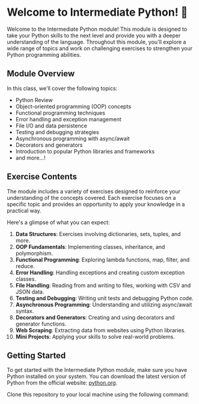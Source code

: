 # Welcome to Intermediate Python! 🐍

Welcome to the Intermediate Python module! This module is designed to take your Python skills to the next level and provide you with a deeper understanding of the language. Throughout this module, you'll explore a wide range of topics and work on challenging exercises to strengthen your Python programming abilities.

## Module Overview

In this class, we'll cover the following topics:

- Python Review
- Object-oriented programming (OOP) concepts
- Functional programming techniques
- Error handling and exception management
- File I/O and data persistence
- Testing and debugging strategies
- Asynchronous programming with async/await
- Decorators and generators
- Introduction to popular Python libraries and frameworks
- and more...!

## Exercise Contents

The module includes a variety of exercises designed to reinforce your understanding of the concepts covered. Each exercise focuses on a specific topic and provides an opportunity to apply your knowledge in a practical way.

Here's a glimpse of what you can expect:

1. **Data Structures**: Exercises involving dictionaries, sets, tuples, and more.
2. **OOP Fundamentals**: Implementing classes, inheritance, and polymorphism.
3. **Functional Programming**: Exploring lambda functions, map, filter, and reduce.
4. **Error Handling**: Handling exceptions and creating custom exception classes.
5. **File Handling**: Reading from and writing to files, working with CSV and JSON data.
6. **Testing and Debugging**: Writing unit tests and debugging Python code.
7. **Asynchronous Programming**: Understanding and utilizing async/await syntax.
8. **Decorators and Generators**: Creating and using decorators and generator functions.
9. **Web Scraping**: Extracting data from websites using Python libraries.
10. **Mini Projects**: Applying your skills to solve real-world problems.

## Getting Started

To get started with the Intermediate Python module, make sure you have Python installed on your system. You can download the latest version of Python from the official website: [python.org](https://www.python.org).

Clone this repository to your local machine using the following command:

